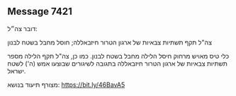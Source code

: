 ## Message 7421

דובר צה״ל:

צה"ל תקף תשתיות צבאיות של ארגון הטרור חיזבאללה; חוסל מחבל בשטח לבנון

כלי טיס מאויש מרחוק חיסל הלילה מחבל בשטח לבנון. כמו כן, צה"ל תקף הלילה מספר תשתיות צבאיות של ארגון הטרור חיזבאללה בתגובה לשיגורים שבוצעו אמש (ה') לשטח ישראל.

מצורף תיעוד בנושא: https://bit.ly/46BavA5

